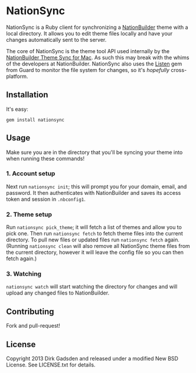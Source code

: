 # NationSync

NationSync is a Ruby client for synchronizing a [NationBuilder](http://nationbuilder.com/) theme with a local directory. It allows you to edit theme files locally and have your changes automatically sent to the server.

The core of NationSync is the theme tool API used internally by the [NationBuilder Theme Sync for Mac](http://nationbuilder.com/theme_sync). As such this may break with the whims of the developers at NationBuilder. NationSync also uses the [Listen](https://github.com/guard/listen) gem from Guard to monitor the file system for changes, so it's *hopefully* cross-platform.

## Installation

It's easy:

    gem install nationsync

## Usage

Make sure you are in the directory that you'll be syncing your theme into when running these commands!

### 1. Account setup

Next run `nationsync init`; this will prompt you for your domain, email, and password. It then authenticates with NationBuilder and saves its access token and session in `.nbconfig1`.

### 2. Theme setup

Run `nationsync pick_theme`; it will fetch a list of themes and allow you to pick one. Then run `nationsync fetch` to fetch theme files into the current directory. To pull new files or updated files run `nationsync fetch` again. (Running `nationsync clean` will also remove all NationSync theme files from the current directory, however it will leave the config file so you can then fetch again.)

### 3. Watching ###

`nationsync watch` will start watching the directory for changes and will upload any changed files to NationBuilder.

## Contributing

Fork and pull-request!

## License ##

Copyright 2013 Dirk Gadsden and released under a modified New BSD License. See LICENSE.txt for details.
